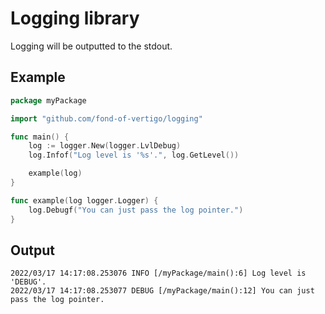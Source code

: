 # Logging library

Logging will be outputted to the stdout.

## Example

```go
package myPackage

import "github.com/fond-of-vertigo/logging"

func main() {
	log := logger.New(logger.LvlDebug)
	log.Infof("Log level is '%s'.", log.GetLevel())

	example(log)
}

func example(log logger.Logger) {
	log.Debugf("You can just pass the log pointer.")
}
```

## Output

```
2022/03/17 14:17:08.253076 INFO [/myPackage/main():6] Log level is 'DEBUG'.
2022/03/17 14:17:08.253077 DEBUG [/myPackage/main():12] You can just pass the log pointer.
```
